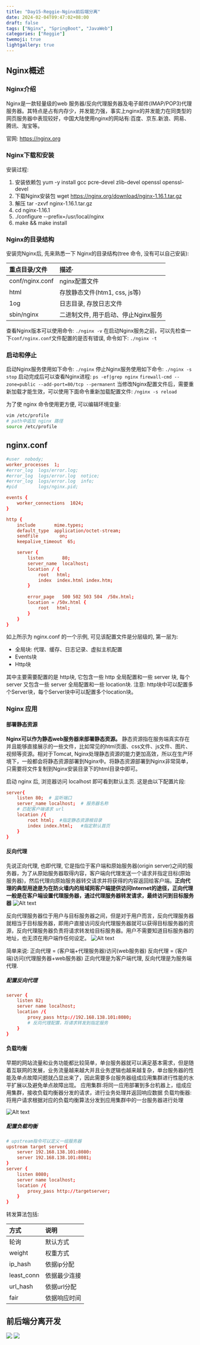 ```yaml
---
title: "Day15-Reggie-Nginx前后端分离"
date: 2024-02-04T09:47:02+08:00
draft: false
tags: ["Nginx", "SpringBoot", "JavaWeb"]
categories: ["Reggie"]
twemoji: true
lightgallery: true
---
```



## Nginx概述
### Nginx介绍
Nginx是一款轻量级的web 服务器/反向代理服务器及电子邮件(IMAP/POP3)代理服务器。其特点是占有内存少，并发能力强，事实上nginx的并发能力在同类型的网页服务器中表现较好，中国大陆使用nginx的网站有:百度、京东.新浪、网易、腾讯、淘宝等。

官网: https://nginx.org

### Nginx下载和安装
安装过程:
1. 安装依赖包 yum -y install gcc pcre-devel zlib-devel openssl openssl-devel
2. 下载Nginx安装包 wget https://nginx.org/download/nginx-1.16.1.tar.gz
3. 解压 tar -zxvf nginx-1.16.1.tar.gz
4. cd nginx-1.16.1
5. ./configure --prefix=/usr/local/nginx
6. make && make install

### Nginx的目录结构
安装完Nginx后, 先来熟悉一下 Nginx的目录结构(tree 命令, 没有可以自己安装):

重点目录/文件| 描述·
:-|:-
conf/nginx.conf | nginx配置文件
html | 存放静态文件(htm1, css, js等)
1og | 日志目录, 存放日志文件
sbin/nginx | 二进制文件, 用于启动、停止Nginx服务

查看Nginx版本可以使用命令: `./nginx -v`
在启动Nginx服务之前，可以先检查一下`conf/nginx.conf`文件配置的是否有错误, 命令如下: `./nginx -t`

### 启动和停止
启动Nginx服务使用如下命令: `./nginx`
停止Nginx服务使用如下命令: `./nginx -s stop`
启动完成后可以查看Nginx进程: `ps -ef|grep nginx`
`firewall-cmd --zone=public --add-port=80/tcp --permanent`
当修改Nginx配置文件后，需要重新加载才能生效，可以使用下面命令重新加载配置文件: `/nginx -s reload`

为了使 nginx 命令使用更方便, 可以编辑环境变量:
```sh
vim /etc/profile
# path中追加 nginx 路径
source /etc/profile
```

## nginx.conf
```conf
#user  nobody;
worker_processes  1;
#error_log  logs/error.log;
#error_log  logs/error.log  notice;
#error_log  logs/error.log  info;
#pid        logs/nginx.pid;

events {
    worker_connections  1024;
}

http {
    include       mime.types;
    default_type  application/octet-stream;
    sendfile        on;
    keepalive_timeout  65;

    server {
        listen       80;
        server_name  localhost;
        location / {
            root   html;
            index  index.html index.htm;
        }
        
        error_page   500 502 503 504  /50x.html;
        location = /50x.html {
            root   html;
        }
    }
}
```
如上所示为 nginx.conf 的一个示例, 可见该配置文件是分层级的, 第一层为:
* 全局块: 代理、缓存、日志记录、虚拟主机配置
* Events块
* Http块

其中主要需要配置的是 http块, 它包含一些 http 全局配置和一些 server 块, 每个 server 又包含一些 server 全局配置和一些 location块.
注意: http块中可以配置多个Server块，每个Server块中可以配置多个location块。

### Nginx 应用
#### 部署静态资源
**Nginx可以作为静态web服务器来部署静态资源。** 静态资源指在服务端真实存在并且能够直接展示的一些文件，比如常见的html页面、css文件、js文件、图片、视频等资源。相对于Tomcat, Nginx处理静态资源的能力更加高效，所以在生产环境下，一般都会将静态资源部署到Nginx中。将静态资源部署到Nginx非常简单，只需要将文件复制到Nginx安装目录下的html目录中即可。

启动 nginx 后, 浏览器访问 localhost 即可看到默认主页. 这是由以下配置片段:
```conf
server{
    listen 80;  # 监听端口
    server_name localhost;  # 服务器名称
    # 匹配客户端请求 url
    location /{
        root html;  #指定静态资源根目录
        index index.html;   #指定默认首页
    }
}
```
#### 反向代理
先说正向代理, 也即代理, 它是指位于客户端和原始服务器(origin server)之间的服务器，为了从原始服务器取得内容，客户端向代理发送一个请求并指定目标(原始服务器)，然后代理向原始服务器转交请求并将获得的内容返回给客户端。**正向代理的典型用途是为在防火墙内的局域网客户端提供访问Internet的途径，正向代理一般是在客户端设置代理服务器，通过代理服务器转发请求，最终访问到目标服务器**
![Alt text](./image/image.png)

反向代理服务器位于用户与目标服务器之间，但是对于用户而言，反向代理服务器就相当于目标服务器，即用户直接访问反向代理服务器就可以获得目标服务器的资源，反向代理服务器负责将请求转发给目标服务器。用户不需要知道目标服务器的地址，也无须在用户端作任何设定。
![Alt text](./image/image-1.png)

简单来说:
正向代理 = (客户端+代理服务器)访问(web服务器)
反向代理 = (客户端)访问(代理服务器+web服务器)
正向代理是为客户端代理, 反向代理是为服务端代理.

##### 配置反向代理
```conf
server {
    listen 82;
    server name localhost;
    location /{
        proxy_pass http://192.168.138.101:8080;
        # 反向代理配置，将请求转发到指定服务
    }
}
```

#### 负载均衡
早期的网站流量和业务功能都比较简单，单台服务器就可以满足基本需求，但是随着互联网的发展，业务流量越来越大并且业务逻辑也越来越复杂，单台服务器的性能及单点故障问题就凸显出来了，因此需要多台服务器组成应用集群进行性能的水平扩展以及避免单点故障出现。
应用集群:将同一应用部署到多台机器上，组成应用集群，接收负载均衡器分发的请求，进行业务处理并返回响应数据
负载均衡器:将用户请求根据对应的负载均衡算法分发到应用集群中的一台服务器进行处理

![Alt text](./image/image-2.png)

##### 配置负载均衡
```conf
# upstream指令可以定义一组服务器
upstream target server{
    server 192.168.138.101:8080:
    server 192.168.138.101:8081;
}
server {
    listen 8080;
    server name localhost;
    location /{
        proxy_pass http://targetserver;
    }
}
```
转发算法包括:

方式|说明
:-|:-
轮询|默认方式
weight|权重方式
ip_hash|依据ip分配
least_conn|依据最少连接
url_hash|依据url分配
fair|依据响应时间

## 前后端分离开发
![](./image/2024-02-06-16-10-38.png)
![](./image/2024-02-06-16-11-18.png)

